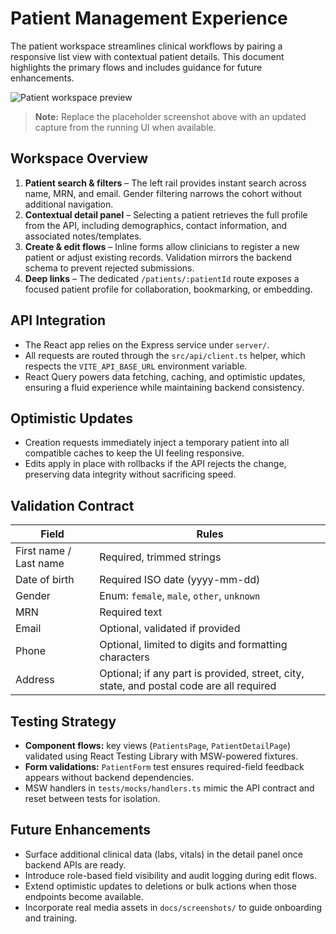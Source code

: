# Patient Management Experience

The patient workspace streamlines clinical workflows by pairing a responsive list view with contextual patient details. This document highlights the primary flows and includes guidance for future enhancements.

![Patient workspace preview](./screenshots/patient-workspace.png "Workspace preview placeholder")

> **Note:** Replace the placeholder screenshot above with an updated capture from the running UI when available.

## Workspace Overview

1. **Patient search & filters** – The left rail provides instant search across name, MRN, and email. Gender filtering narrows the cohort without additional navigation.
2. **Contextual detail panel** – Selecting a patient retrieves the full profile from the API, including demographics, contact information, and associated notes/templates.
3. **Create & edit flows** – Inline forms allow clinicians to register a new patient or adjust existing records. Validation mirrors the backend schema to prevent rejected submissions.
4. **Deep links** – The dedicated `/patients/:patientId` route exposes a focused patient profile for collaboration, bookmarking, or embedding.

## API Integration

- The React app relies on the Express service under `server/`.
- All requests are routed through the `src/api/client.ts` helper, which respects the `VITE_API_BASE_URL` environment variable.
- React Query powers data fetching, caching, and optimistic updates, ensuring a fluid experience while maintaining backend consistency.

## Optimistic Updates

- Creation requests immediately inject a temporary patient into all compatible caches to keep the UI feeling responsive.
- Edits apply in place with rollbacks if the API rejects the change, preserving data integrity without sacrificing speed.

## Validation Contract

| Field | Rules |
| ----- | ----- |
| First name / Last name | Required, trimmed strings |
| Date of birth | Required ISO date (yyyy-mm-dd) |
| Gender | Enum: `female`, `male`, `other`, `unknown` |
| MRN | Required text |
| Email | Optional, validated if provided |
| Phone | Optional, limited to digits and formatting characters |
| Address | Optional; if any part is provided, street, city, state, and postal code are all required |

## Testing Strategy

- **Component flows:** key views (`PatientsPage`, `PatientDetailPage`) validated using React Testing Library with MSW-powered fixtures.
- **Form validations:** `PatientForm` test ensures required-field feedback appears without backend dependencies.
- MSW handlers in `tests/mocks/handlers.ts` mimic the API contract and reset between tests for isolation.

## Future Enhancements

- Surface additional clinical data (labs, vitals) in the detail panel once backend APIs are ready.
- Introduce role-based field visibility and audit logging during edit flows.
- Extend optimistic updates to deletions or bulk actions when those endpoints become available.
- Incorporate real media assets in `docs/screenshots/` to guide onboarding and training.

